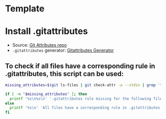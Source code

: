 # Template

# Install .gitattributes
- Source: [Git Attributes repo](https://github.com/gitattributes/gitattributes)
- `.gitattributes` generator: [Gitattributes Generator](https://richienb.github.io/gitattributes-generator/)

## To check if all files have a corresponding rule in .gitattributes, this script can be used:
```sh
missing_attributes=$(git ls-files | git check-attr -a --stdin | grep 'text: auto' || printf '\n')

if [ -n "$missing_attributes" ]; then
  printf '%s\n%s\n' '.gitattributes rule missing for the following files:' "$missing_attributes"
else
  printf '%s\n' 'All files have a corresponding rule in .gitattributes'
fi
```
